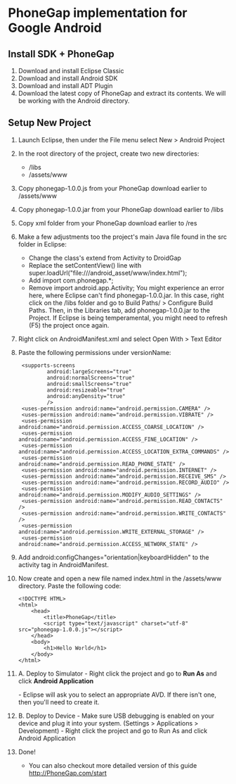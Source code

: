 PhoneGap implementation for Google Android
==========================================


Install SDK + PhoneGap
----------------------
1. Download and install Eclipse Classic
2. Download and install Android SDK
3. Download and install ADT Plugin
4. Download the latest copy of PhoneGap and extract its contents. We will be working with the Android directory.


Setup New Project
-----------------
1. Launch Eclipse, then under the File menu select New > Android Project
2. In the root directory of the project, create two new directories:
	- /libs
	- /assets/www
3. Copy phonegap-1.0.0.js from your PhoneGap download earlier to /assets/www
4. Copy phonegap-1.0.0.jar from your PhoneGap download earlier to /libs
5. Copy xml folder from your PhoneGap download earlier to /res 
6. Make a few adjustments too the project's main Java file found in the src folder in Eclipse:
	- Change the class's extend from Activity to DroidGap
	- Replace the setContentView() line with super.loadUrl("file:///android_asset/www/index.html");
	- Add import com.phonegap.*;
	- Remove import android.app.Activity;
You might experience an error here, where Eclipse can't find phonegap-1.0.0.jar. In this case, right click on the /libs folder and go to Build Paths/ > Configure Build Paths. Then, in the Libraries tab, add phonegap-1.0.0.jar to the Project. If Eclipse is being temperamental, you might need to refresh (F5) the project once again.
		
7. Right click on AndroidManifest.xml and select Open With > Text Editor
8. Paste the following permissions under versionName:

        <supports-screens
                android:largeScreens="true"
                android:normalScreens="true"
                android:smallScreens="true"
                android:resizeable="true"
                android:anyDensity="true"
                />
        <uses-permission android:name="android.permission.CAMERA" />
        <uses-permission android:name="android.permission.VIBRATE" />
        <uses-permission android:name="android.permission.ACCESS_COARSE_LOCATION" />
        <uses-permission android:name="android.permission.ACCESS_FINE_LOCATION" />
        <uses-permission android:name="android.permission.ACCESS_LOCATION_EXTRA_COMMANDS" />
        <uses-permission android:name="android.permission.READ_PHONE_STATE" />
        <uses-permission android:name="android.permission.INTERNET" />
        <uses-permission android:name="android.permission.RECEIVE_SMS" />
        <uses-permission android:name="android.permission.RECORD_AUDIO" />
        <uses-permission android:name="android.permission.MODIFY_AUDIO_SETTINGS" />
        <uses-permission android:name="android.permission.READ_CONTACTS" />
        <uses-permission android:name="android.permission.WRITE_CONTACTS" />   
        <uses-permission android:name="android.permission.WRITE_EXTERNAL_STORAGE" />  
        <uses-permission android:name="android.permission.ACCESS_NETWORK_STATE" />

9. Add android:configChanges="orientation|keyboardHidden" to the activity tag in AndroidManifest.

10. Now create and open a new file named index.html in the /assets/www directory. Paste the following code:
	
		<!DOCTYPE HTML>
		<html>
			<head>
				<title>PhoneGap</title>
				<script type="text/javascript" charset="utf-8" src="phonegap-1.0.0.js"></script>
			</head>
			<body>
				<h1>Hello World</h1>
			</body>
		</html>

11.  A. Deploy to Simulator
	- Right click the project and go to <strong>Run As</strong> and click <strong>Android Application</strong></li>
	- Eclipse will ask you to select an appropriate AVD. If there isn't one, then you'll need to create it.</li>


11.  B. Deploy to Device
	- Make sure USB debugging is enabled on your device and plug it into your system. (Settings > Applications > Development)
	- Right click the project and go to Run As and click Android Application		

11. Done!
	- You can also checkout more detailed version of this guide http://PhoneGap.com/start
